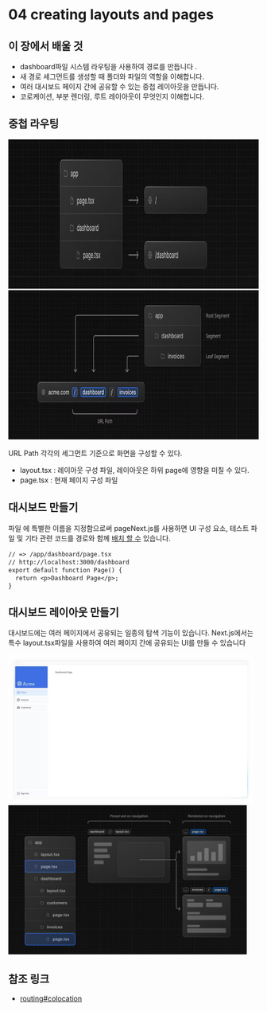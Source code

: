 # 04 creating layouts and pages

## 이 장에서 배울 것

- dashboard파일 시스템 라우팅을 사용하여 경로를 만듭니다 .
- 새 경로 세그먼트를 생성할 때 폴더와 파일의 역할을 이해합니다.
- 여러 대시보드 페이지 간에 공유할 수 있는 중첩 레이아웃을 만듭니다.
- 코로케이션, 부분 렌더링, 루트 레이아웃이 무엇인지 이해합니다.

## 중첩 라우팅

<img src="images/04_route_01.png" alt="image" style="width:auto;height:300px;">
<img src="images/04_route_02.png" alt="image" style="width:auto;height:300px;">

URL Path 각각의 세그먼트 기준으로 화면을 구성할 수 있다.

- layout.tsx : 레이아웃 구성 파일, 레이아웃은 하위 page에 영향을 미칠 수 있다.
- page.tsx : 현재 페이지 구성 파일

## 대시보드 만들기

파일 에 특별한 이름을 지정함으로써 pageNext.js를 사용하면 UI 구성 요소, 테스트 파일 및 기타 관련 코드를 경로와 함께 [배치 할 수](https://nextjs.org/docs/app/building-your-application/routing#colocation) 있습니다.

```tsx
// => /app/dashboard/page.tsx
// http://localhost:3000/dashboard
export default function Page() {
  return <p>Dashboard Page</p>;
}
```

## 대시보드 레이아웃 만들기

대시보드에는 여러 페이지에서 공유되는 일종의 탐색 기능이 있습니다. Next.js에서는 특수 layout.tsx파일을 사용하여 여러 페이지 간에 공유되는 UI를 만들 수 있습니다

<img src="images/04_route_03.png" alt="image" style="width:auto;height:300px;">
<img src="images/04_route_04.png" alt="image" style="width:auto;height:300px;">

## 참조 링크

- [routing#colocation](https://nextjs.org/docs/app/building-your-application/routing#colocation)
